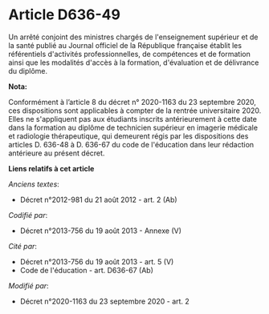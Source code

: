 # Article D636-49

Un arrêté conjoint des ministres chargés de l'enseignement supérieur et de la santé publié au Journal officiel de la
République française établit les référentiels d'activités professionnelles, de compétences et de formation ainsi que les
modalités d'accès à la formation, d'évaluation et de délivrance du diplôme.

**Nota:**

Conformément à l’article 8 du décret n° 2020-1163 du 23 septembre 2020, ces dispositions sont applicables à compter de la
rentrée universitaire 2020. Elles ne s'appliquent pas aux étudiants inscrits antérieurement à cette date dans la formation au
diplôme de technicien supérieur en imagerie médicale et radiologie thérapeutique, qui demeurent régis par les dispositions
des articles D. 636-48 à D. 636-67 du code de l'éducation dans leur rédaction antérieure au présent décret.

**Liens relatifs à cet article**

_Anciens textes_:

  - Décret n°2012-981 du 21 août 2012 - art. 2 (Ab)

_Codifié par_:

  - Décret n°2013-756 du 19 août 2013 -  Annexe (V)

_Cité par_:

  - Décret n°2013-756 du 19 août 2013 - art. 5 (V)
  - Code de l'éducation - art. D636-67 (Ab)

_Modifié par_:

  - Décret n°2020-1163 du 23 septembre 2020 - art. 2
